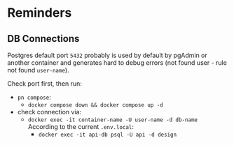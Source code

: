 # Reminders

## DB Connections

Postgres default port `5432` probably is used by default by pgAdmin or another container and generates hard to debug errors (not found user - rule not found `user-name`).

Check port first, then run:

- `pn compose`:
  - `docker compose down && docker compose up -d`
- check connection via:
  - `docker exec -it container-name -U user-name -d db-name`
    According to the current `.env.local`:
    - `docker exec -it api-db psql -U api -d design`
